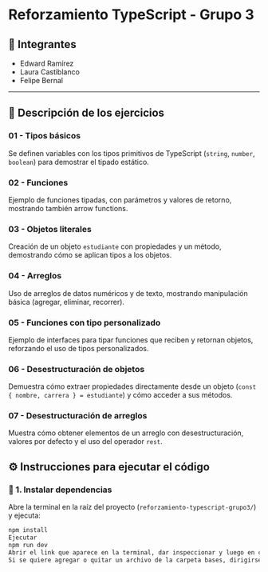 # Reforzamiento TypeScript - Grupo 3

## 👥 Integrantes
- Edward Ramírez  
- Laura Castiblanco
- Felipe Bernal

---

## 🧩 Descripción de los ejercicios

### 01 - Tipos básicos
Se definen variables con los tipos primitivos de TypeScript (`string`, `number`, `boolean`) para demostrar el tipado estático.

### 02 - Funciones
Ejemplo de funciones tipadas, con parámetros y valores de retorno, mostrando también arrow functions.

### 03 - Objetos literales
Creación de un objeto `estudiante` con propiedades y un método, demostrando cómo se aplican tipos a los objetos.

### 04 - Arreglos
Uso de arreglos de datos numéricos y de texto, mostrando manipulación básica (agregar, eliminar, recorrer).

### 05 - Funciones con tipo personalizado
Ejemplo de interfaces para tipar funciones que reciben y retornan objetos, reforzando el uso de tipos personalizados.

### 06 - Desestructuración de objetos
Demuestra cómo extraer propiedades directamente desde un objeto (`const { nombre, carrera } = estudiante`) y cómo acceder a sus métodos.

### 07 - Desestructuración de arreglos
Muestra cómo obtener elementos de un arreglo con desestructuración, valores por defecto y el uso del operador `rest`.


## ⚙️ Instrucciones para ejecutar el código

### 🔹 1. Instalar dependencias
Abre la terminal en la raíz del proyecto (`reforzamiento-typescript-grupo3/`) y ejecuta:
```bash
npm install
Ejecutar
npm run dev
Abrir el link que aparece en la terminal, dar inspeccionar y luego en console.
Si se quiere agregar o quitar un archivo de la carpeta bases, dirigirse al archivo main.ts y agregar o quitar la ruta del archivo.
